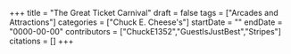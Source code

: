 +++
title = "The Great Ticket Carnival"
draft = false
tags = ["Arcades and Attractions"]
categories = ["Chuck E. Cheese's"]
startDate = ""
endDate = "0000-00-00"
contributors = ["ChuckE1352","GuestIsJustBest","Stripes"]
citations = []
+++
